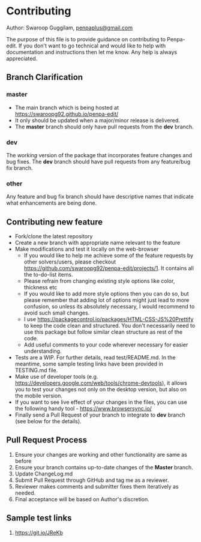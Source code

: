 # Contributing

Author: Swaroop Guggilam, penpaplus@gmail.com

The purpose of this file is to provide guidance on contributing to Penpa-edit. If you don't want to go technical and would like to help with documentation and instructions then let me know. Any help is always appreciated.

## Branch Clarification

### master

* The main branch which is being hosted at https://swaroopg92.github.io/penpa-edit/
* It only should be updated when a major/minor release is delivered.
* The **master** branch should only have pull requests from the **dev** branch.

### dev

The *working* version of the package that incorporates feature changes and bug
fixes. The **dev** branch should have pull requests from any feature/bug fix
branch.

### other

Any feature and bug fix branch should have descriptive names that indicate what
enhancements are being done.

## Contributing new feature

* Fork/clone the latest repository
* Create a new branch with appropriate name relevant to the feature
* Make modifications and test it locally on the web-browser
	* If you would like to help me achieve some of the feature requests by other solvers/users, please checkout https://github.com/swaroopg92/penpa-edit/projects/1. It contains all the to-do-list items.
	* Please refrain from changing existing style options like color, thickness etc
	* If you would like to add more style options then you can do so, but please remember that adding lot of options might just lead to more confusion, so unless its absolutely necessary, I would recommend to avoid such small changes.
	* I use https://packagecontrol.io/packages/HTML-CSS-JS%20Prettify to keep the code clean and structured. You don't necessarily need to use this package but follow similar clean structure as rest of the code.
	* Add useful comments to your code wherever necessary for easier understanding.
* Tests are a WIP. For further details, read test/README.md. In the meantime, some sample testing links have been provided in TESTING.md file.
* Make use of developer tools (e.g. https://developers.google.com/web/tools/chrome-devtools), it allows you to test your changes not only on the desktop version, but also on the mobile version.
* If you want to see live effect of your changes in the files, you can use the following handy tool - https://www.browsersync.io/
* Finally send a Pull Request of your branch to integrate to **dev** branch (see below for the details).

## Pull Request Process

1. Ensure your changes are working and other functionality are same as before
2. Ensure your branch contains up-to-date changes of the **Master** branch.
3. Update ChangeLog.md
4. Submit Pull Request through GitHub and tag me as a reviewer.
5. Reviewer makes comments and submitter fixes them iteratively as needed.
6. Final acceptance will be based on Author's discretion.

## Sample test links

1. https://git.io/JReKb
